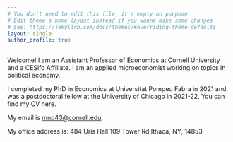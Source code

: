```yaml
---
# You don't need to edit this file, it's empty on purpose.
# Edit theme's home layout instead if you wanna make some changes
# See: https://jekyllrb.com/docs/themes/#overriding-theme-defaults
layout: single
author_profile: true
---
```



Welcome! I am an Assistant Professor of Economics at Cornell University and a CESifo Affiliate. I am an applied microeconomist working on topics in political economy. 

I completed my PhD in Economics at Universitat Pompeu Fabra in 2021 and was a postdoctoral fellow at the University of Chicago in 2021-22. You can find my CV here.

My email is mnd43@cornell.edu.

My office address is:
484 Uris Hall
109 Tower Rd
Ithaca, NY, 14853
